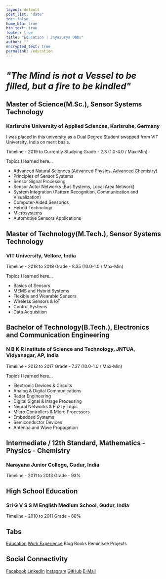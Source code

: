 ```yaml
---
layout: default
post_list: "date"
toc: false
home_btn: true
btn_text: true
footer: true
title: "Education | Jayasurya Obbu"
author: ""
encrypted_text: true
permalink: /education
---
```


# _"The Mind is not a Vessel to be filled, but a fire to be kindled"_ 

## Master of Science(M.Sc.), Sensor Systems Technology
### Karlsruhe University of Applied Sciences, Karlsruhe, Germany

I was placed in this university as a Dual Degree Student swapped from VIT University, India on merit basis.

Timeline - 2019 to Currently Studying
Grade - 2.3 (1.0-4.0 / Max-Min)

Topics I learned here...

* Advanced Natural Sciences (Advanced Physics, Advanced Chemistry)
* Principles of Sensor Systems
* Sensor Signal Processing
* Sensor Actor Networks (Bus Systems, Local Area Network)
* System Integration (Pattern Recognition, Communication and Visualization)
* Computer-Aided Sensorics
* Hybrid Technology
* Microsystems
* Automotive Sensors Applications

## Master of Technology(M.Tech.), Sensor Systems Technology
### VIT University, Vellore, India

Timeline - 2018 to 2019
Grade - 8.35 (10.0-1.0 / Max-Min)

Topics I learned here...

* Basics of Sensors
* MEMS and Hybrid Systems
* Flexible and Wearable Sensors
* Wireless Sensors & IoT
* Control Systems
* Data Acquisition

## Bachelor of Technology(B.Tech.), Electronics and Communication Engineering
### N B K R Institute of Science and Technology, JNTUA, Vidyanagar, AP, India

Timeline - 2013 to 2017
Grade - 7.37 (10.0-1.0 / Max-Min)

Topics I learned here...

* Electronic Devices & Circuits
* Analog & Digital Communications
* Radar Engineering
* Digital Signal & Image Processing
* Neural Networks & Fuzzy Logic
* Micro Controllers & Micro Processors
* Embedded Systems
* Semiconductor Devices
* Antenna and Wave Propagation

## Intermediate / 12th Standard, Mathematics - Physics - Chemistry
### Narayana Junior College, Gudur, India

Timeline - 2011 to 2013
Grade - 93%

## High School Education
### Sri G V S S M English Medium School, Gudur, India

Timeline - 2010 to 2011
Grade - 88%

## Tabs

[Education](education.md) [Work Experience](work-experience.md) Blog Books Reminisce Projects

## Social Connectivity

[Facebook](https://www.facebook.com/jayasurya.obbu/) [LinkedIn](https://www.linkedin.com/in/jayasurya-obbu/) [Instagram](https://www.instagram.com/mr__circuit/) [GitHub](https://github.com/mr-circuit) [E-Mail]( mailto:hello@jayasurya.me)